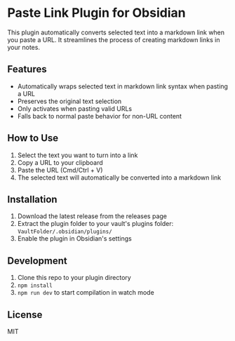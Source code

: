# Paste Link Plugin for Obsidian

This plugin automatically converts selected text into a markdown link when you paste a URL. It streamlines the process of creating markdown links in your notes.

## Features

- Automatically wraps selected text in markdown link syntax when pasting a URL
- Preserves the original text selection
- Only activates when pasting valid URLs
- Falls back to normal paste behavior for non-URL content

## How to Use

1. Select the text you want to turn into a link
2. Copy a URL to your clipboard
3. Paste the URL (Cmd/Ctrl + V)
4. The selected text will automatically be converted into a markdown link

## Installation

1. Download the latest release from the releases page
2. Extract the plugin folder to your vault's plugins folder: `VaultFolder/.obsidian/plugins/`
3. Enable the plugin in Obsidian's settings

## Development

1. Clone this repo to your plugin directory
2. `npm install`
3. `npm run dev` to start compilation in watch mode

## License

MIT
